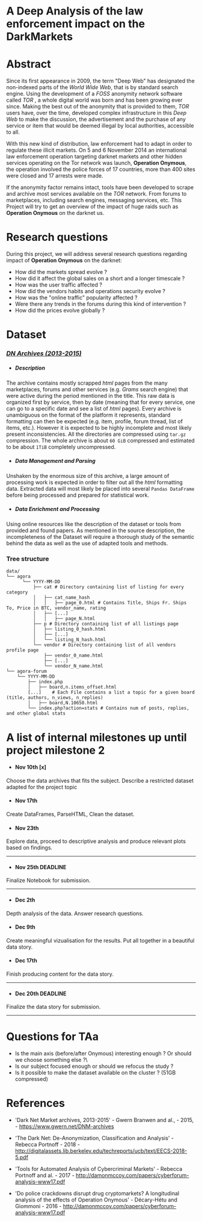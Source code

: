 # A Deep Analysis of the law enforcement impact on the DarkMarkets

# Abstract
Since its first appearance in 2009, the term "Deep Web" has designated the non-indexed parts of the _World Wide Web_, that is by standard search engine. Using the development of a _FOSS_ anonymity network software called _TOR_ , a whole digital world was born and has been growing ever since. Making the best out of the anonymity that is provided to them, _TOR_ users have, over the time, developed complex infrastructure in this _Deep Web_ to make the discussion, the advertisement and the purchase of any service or item that would be deemed illegal by local authorities, accessible to all.

With this new kind of distribution,  law enforcement had to adapt in order to regulate these illicit markets. On 5 and 6 November 2014 an international law enforcement operation targeting darknet markets and other hidden services operating on the Tor network was launch, **Operation Onymous**, the operation involved the police forces of 17 countries, more than 400 sites were closed and 17 arrests were made.

If the anonymity factor remains intact, tools have been developed to scrape and archive most services available on the _TOR_ network. From forums to marketplaces, including search engines, messaging services, etc. This Project will try to get an overview of the impact of huge raids such as **Operation Onymous** on the darknet us.

# Research questions
During this project, we will address several research questions regarding impact of **Operation Onymous** on the darknet:
* How did the markets spread evolve ?
* How did it affect the global sales on a short and a longer timescale ?
* How was the user traffic affected ?
* How did the vendors habits and operations security evolve ?
* How was the "online traffic" popularity affected ?
* Were there any trends in the forums during this kind of intervention ?
* How did the prices evolve globally ?

# Dataset
###  [_DN Archives (2013-2015)_](https://www.gwern.net/DNM-archives)

  - ##### Description
  The archive contains mostly scrapped _html_ pages from the many marketplaces, forums and other services (e.g. _Grams_ search engine) that were active during the period mentioned in the title. This raw data is organized first by service, then by date (meaning that for every service, one can go to a specific date and see a list of _html_ pages). Every archive is unambiguous on the format of the platform it represents, standard formatting can then be expected (e.g. item, profile, forum thread, list of items, etc.). However it is expected to be highly incomplete and most likely present inconsistencies.  All the directories are compressed using `tar.gz` compression. The whole archive is about `60 GiB` compressed and estimated to be about `1TiB` completely uncompressed.
  - ##### Data Management and Parsing
  Unshaken by the enormous size of this archive, a large amount of processing work is expected in order to filter out all the _html_ formatting data. Extracted data will most likely be placed into several `Pandas DataFrame` before being processed and prepared for statistical work.
  - ##### Data Enrichment and Processing
  Using online resources like the description of the dataset or tools from provided and found papers. As mentioned in the source description, the incompleteness of the Dataset will require a thorough study of the semantic behind the data as well as the use of adapted tools and methods.

### Tree structure
```
data/
└── agora
      └── YYYY-MM-DD
          ├── cat # Directory containing list of listing for every category
          │   ├── cat_name_hash
          │   │   ├── page_0.html # Contains Title, Ships Fr. Ships To, Price in BTC, vendor_name, rating
          │   ├── [...]
          │   │   ├── page_N.html
          ├── p # Directory containing list of all listings page
          │   ├── listing_0_hash.html
          │   ├── [...]
          │   └── listing_N_hash.html
          └── vendor # Directory containing list of all vendors profile page
              ├── vendor_0_name.html
              ├── [...]
              └── vendor_N_name.html
└── agora-forum
    └── YYYY-MM-DD
        ├── index.php
        │   ├── board,n.items_offset.html
        [...]    # Each File contains a list a topic for a given board (title, authors, n_views, n_replies)
        │   ├── board,N.10650.html
        └── index.php?action=stats # Contains num of posts, replies, and other global stats

```
# A list of internal milestones up until project milestone 2
  - #### Nov 10th [x]
  Choose the data archives that fits the subject. Describe a restricted dataset adapted for the project topic
  - #### Nov 17th
  Create DataFrames, ParseHTML, Clean the dataset.
  - #### Nov 23th
  Explore data, proceed to descriptive analysis and produce relevant plots based on findings.

  ***
  - #### Nov 25th DEADLINE
  Finalize Notebook for submission.
  ***

  - #### Dec 2th
  Depth analysis of the data.
  Answer research questions.
  - #### Dec 9th
  Create meaningful vizualisation for the results.
  Put all together in a beautiful data story.
  - #### Dec 17th
  Finish producing content for the data story.

  ***
  - #### Dec 20th DEADLINE
  Finalize the data story for submission.
  ***

# Questions for TAa

- Is the main axis (before/after Onymous) interesting enough ? Or should we choose something else ?\
- Is our subject focused enough or should we refocus the study ?
- Is it possible to make the dataset available on the cluster ? (51GB compressed)
# References
- 'Dark Net Market archives, 2013-2015'
        - Gwern Branwen and al.,
        - 2015,
        - https://www.gwern.net/DNM-archives

- 'The Dark Net: De-Anonymization, Classification and Analysis'
        - Rebecca Portnoff
        - 2018
        - http://digitalassets.lib.berkeley.edu/techreports/ucb/text/EECS-2018-5.pdf

- 'Tools for Automated Analysis of Cybercriminal Markets'
                - Rebecca Portnoff and al.
                - 2017
                - http://damonmccoy.com/papers/cyberforum-analysis-www17.pdf

- 'Do police crackdowns disrupt drug cryptomarkets? A longitudinal analysis of the effects of Operation Onymous'
                - Décary-Hétu and Giommoni
                - 2016
                - http://damonmccoy.com/papers/cyberforum-analysis-www17.pdf
